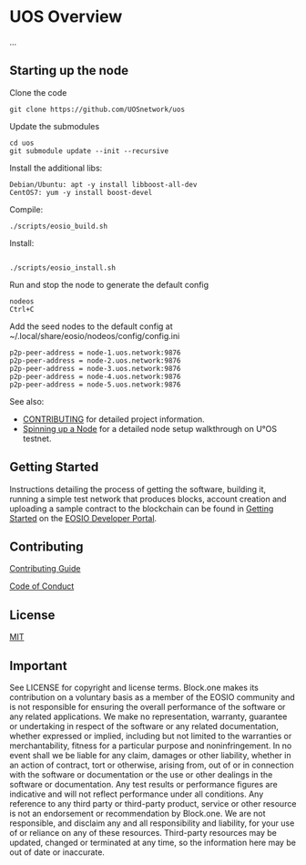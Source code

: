 # UOS Overview
...


## Starting up the node

Clone the code
```
git clone https://github.com/UOSnetwork/uos
```

Update the submodules
```
cd uos
git submodule update --init --recursive
```

Install the additional libs:
```
Debian/Ubuntu: apt -y install libboost-all-dev
CentOS7: yum -y install boost-devel
```


Compile:
```
./scripts/eosio_build.sh

```
Install:
```

./scripts/eosio_install.sh
```

Run and stop the node to generate the default config
```
nodeos
Ctrl+C
```

Add the seed nodes to the default config at ~/.local/share/eosio/nodeos/config/config.ini
```
p2p-peer-address = node-1.uos.network:9876
p2p-peer-address = node-2.uos.network:9876
p2p-peer-address = node-3.uos.network:9876
p2p-peer-address = node-4.uos.network:9876
p2p-peer-address = node-5.uos.network:9876
```

See also:

* [CONTRIBUTING](../../../uos.docs/blob/master/CONTRIBUTING.md) for detailed project information.
* [Spinning up a Node](../../../uos.docs/blob/master/uosBPubuntu.md) for a detailed node setup walkthrough on U°OS testnet.


<a name="gettingstarted"></a>
## Getting Started
Instructions detailing the process of getting the software, building it, running a simple test network that produces blocks, account creation and uploading a sample contract to the blockchain can be found in [Getting Started](https://developers.eos.io/eosio-home/docs) on the [EOSIO Developer Portal](https://developers.eos.io).

## Contributing

[Contributing Guide](./CONTRIBUTING.md)

[Code of Conduct](./CONTRIBUTING.md#conduct)

## License

[MIT](./LICENSE)

## Important

See LICENSE for copyright and license terms.  Block.one makes its contribution on a voluntary basis as a member of the EOSIO community and is not responsible for ensuring the overall performance of the software or any related applications.  We make no representation, warranty, guarantee or undertaking in respect of the software or any related documentation, whether expressed or implied, including but not limited to the warranties or merchantability, fitness for a particular purpose and noninfringement. In no event shall we be liable for any claim, damages or other liability, whether in an action of contract, tort or otherwise, arising from, out of or in connection with the software or documentation or the use or other dealings in the software or documentation.  Any test results or performance figures are indicative and will not reflect performance under all conditions.  Any reference to any third party or third-party product, service or other resource is not an endorsement or recommendation by Block.one.  We are not responsible, and disclaim any and all responsibility and liability, for your use of or reliance on any of these resources. Third-party resources may be updated, changed or terminated at any time, so the information here may be out of date or inaccurate.
